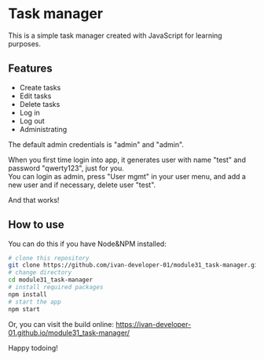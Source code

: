 # Task manager

This is a simple task manager created with JavaScript for learning purposes.

## Features

- Create tasks
- Edit tasks
- Delete tasks
- Log in
- Log out
- Administrating

The default admin credentials is "admin" and "admin".

When you first time login into app, it generates user with name "test" and password "qwerty123", just for you.  
You can login as admin, press "User mgmt" in your user menu, and add a new user and if necessary, delete user "test".

And that works!

## How to use

You can do this if you have Node&NPM installed:

```bash
# clone this repository
git clone https://github.com/ivan-developer-01/module31_task-manager.git
# change directory
cd module31_task-manager
# install required packages
npm install
# start the app
npm start
```

Or, you can visit the build online: <https://ivan-developer-01.github.io/module31_task-manager/>

Happy todoing!